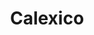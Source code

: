 ---
title: "Calexico"
summary: "American band from Tucson, Arizona that shares a sun-bleached border with many performers and musical styles. Comprised of two core members, and , Calexico became its own entity in 1996 with the release of the LP. Although that record marked the band's first official output, Joey and John had already been playing together as collaborating members of Arizona mainstays . A wide variety of tours, performances and recording sessions as Calexico and with other artists , as well as their continuing relationship with Giant Sand, allowed the band the opportunity to develop as artists. Over time, Calexico has featured a revolving cast of musicians and instruments, and the bands sonic growth can be traced through its varied releases. The band took their name from Calexico, California, a city on the boundary of California and Mexico."
image: "calexico.jpg"
apple_music_artist_url: "https://music.apple.com/gb/artist/calexico/14351970"
---